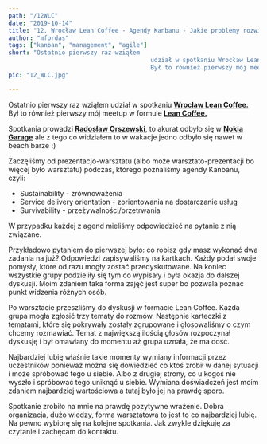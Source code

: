 ```yaml
--- 
path: "/12WLC"
date: "2019-10-14"
title: "12. Wrocław Lean Coffee - Agendy Kanbanu - Jakie problemy rozwiązuje Kanban?"
author: "mfordas"
tags: ["kanban", "management", "agile"]
short: "Ostatnio pierwszy raz wziąłem
                                        udział w spotkaniu Wrocław Lean Coffee.
                                        Był to również pierwszy mój meetup w formule Lean Coffee."
pic: "12_WLC.jpg"

---
```


  <div>
                            <p >Ostatnio pierwszy raz wziąłem udział w
                                spotkaniu <a href="https://www.meetup.com/pl-PL/Wroclaw-Lean-Coffee/"
                                    target="_blank"><b>Wrocław Lean Coffee.</b></a>
                                Był to również pierwszy mój meetup w formule <a href="http://leancoffee.org/"
                                    target="_blank"><b>Lean Coffee.</b></a>
                            </p>
                            <p>
                                Spotkania prowadzi <a href="https://www.orszewski.com/" target="_blank"><b>Radosław
                                        Orszewski</b></a>, to akurat odbyło się w <a href="https://nokiagarage.pl/"
                                    target="_blank"><b>Nokia Garage</b></a> ale
                                z tego co widziałem to w wakacje jedno odbyło się nawet w beach barze :)
                            </p>
                            <p >
                                Zaczęliśmy od prezentacjo-warsztatu (albo może warsztato-prezentacji bo więcej było
                                warsztatu) podczas, którego poznaliśmy agendy Kanbanu, czyli:
                                <ul >
                                    <li>Sustainability - zrównoważenia</li>
                                    <li>Service delivery orientation - zorientowania na dostarczanie usług</li>
                                    <li>Survivability - przeżywalności/przetrwania</li>
                                </ul>
                            </p>
                            <p >
                                W przypadku każdej z agend mieliśmy odpowiedzieć na pytanie z nią związane.</p>
                            <p >
                                Przykładowo pytaniem do pierwszej było: co robisz gdy masz wykonać dwa zadania na już?
                                Odpowiedzi zapisywaliśmy na kartkach.
                                Każdy podał swoje pomysły, które od razu mogły zostać przedyskutowane. Na koniec
                                wszystkie grupy podzieliły się tym co wypisały i była okazja do dalszej dyskusji.
                                Moim zdaniem taka forma zajęć jest super bo pozwala poznać punkt widzenia różnych osób.
                            </p>
                            <p >
                                Po warsztacie przeszliśmy do dyskusji w formacie Lean Coffee. Każda grupa mogła zgłosić
                                trzy tematy do rozmów. Następnie karteczki z tematami, które się
                                pokrywały zostały zgrupowane i głosowaliśmy o czym chcemy rozmawiać. Temat z największą
                                ilością głosów rozpoczynał dyskusję i był omawiany do momentu aż grupa
                                uznała, że ma dość.
                            </p>
                            <p >
                                Najbardziej lubię właśnie takie momenty wymiany informacji przez uczestników ponieważ
                                można się dowiedzieć co ktoś zrobił w danej sytuacji i może spróbować tego u siebie.
                                Albo z drugiej strony, co u kogoś nie wyszło i spróbować tego uniknąć u siebie. Wymiana
                                doświadczeń jest moim zdaniem najbardziej wartościowa a tutaj było jej na prawdę sporo.
                            </p>
                            <p >
                                Spotkanie zrobiło na mnie na prawdę pozytywne wrażenie. Dobra organizacja, dużo wiedzy,
                                forma warsztatowa to jest to co najbardziej lubię. Na pewno wybiorę się
                                na kolejne spotkania. Jak zwykle dziękuję za czytanie i zachęcam do kontaktu.
                            </p>
                        </div>
                           